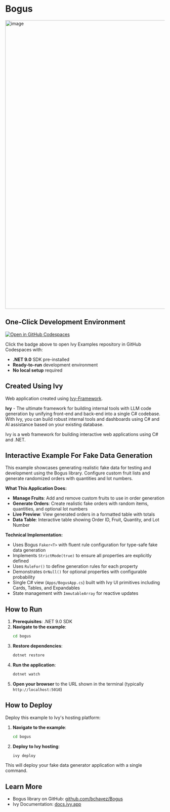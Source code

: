 # Bogus

<img width="1918" height="910" alt="image" src="https://github.com/user-attachments/assets/f20ea249-3472-48e0-a8fd-b2f3790db84c" />

## One-Click Development Environment

[![Open in GitHub Codespaces](https://github.com/codespaces/badge.svg)](https://github.com/codespaces/new?hide_repo_select=true&ref=main&repo=Ivy-Interactive%2FIvy-Examples&machine=standardLinux32gb&devcontainer_path=.devcontainer%2Fbogus%2Fdevcontainer.json&location=EuropeWest)

Click the badge above to open Ivy Examples repository in GitHub Codespaces with:
- **.NET 9.0** SDK pre-installed
- **Ready-to-run** development environment
- **No local setup** required

## Created Using Ivy

Web application created using [Ivy-Framework](https://github.com/Ivy-Interactive/Ivy-Framework).

**Ivy** - The ultimate framework for building internal tools with LLM code generation by unifying front-end and back-end into a single C# codebase. With Ivy, you can build robust internal tools and dashboards using C# and AI assistance based on your existing database.

Ivy is a web framework for building interactive web applications using C# and .NET.

## Interactive Example For Fake Data Generation

This example showcases generating realistic fake data for testing and development using the Bogus library. Configure custom fruit lists and generate randomized orders with quantities and lot numbers.

**What This Application Does:**

- **Manage Fruits**: Add and remove custom fruits to use in order generation
- **Generate Orders**: Create realistic fake orders with random items, quantities, and optional lot numbers
- **Live Preview**: View generated orders in a formatted table with totals
- **Data Table**: Interactive table showing Order ID, Fruit, Quantity, and Lot Number

**Technical Implementation:**

- Uses Bogus `Faker<T>` with fluent rule configuration for type-safe fake data generation
- Implements `StrictMode(true)` to ensure all properties are explicitly defined
- Uses `RuleFor()` to define generation rules for each property
- Demonstrates `OrNull()` for optional properties with configurable probability
- Single C# view (`Apps/BogusApp.cs`) built with Ivy UI primitives including Cards, Tables, and Expandables
- State management with `ImmutableArray` for reactive updates

## How to Run

1. **Prerequisites**: .NET 9.0 SDK
2. **Navigate to the example**:
   ```bash
   cd bogus
   ```
3. **Restore dependencies**:
   ```bash
   dotnet restore
   ```
4. **Run the application**:
   ```bash
   dotnet watch
   ```
5. **Open your browser** to the URL shown in the terminal (typically `http://localhost:5010`)

## How to Deploy

Deploy this example to Ivy's hosting platform:

1. **Navigate to the example**:
   ```bash
   cd bogus
   ```
2. **Deploy to Ivy hosting**:
   ```bash
   ivy deploy
   ```
This will deploy your fake data generator application with a single command.

## Learn More

- Bogus library on GitHub: [github.com/bchavez/Bogus](https://github.com/bchavez/Bogus)
- Ivy Documentation: [docs.ivy.app](https://docs.ivy.app)
